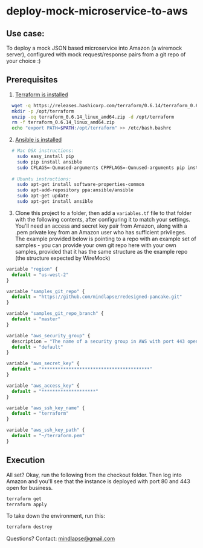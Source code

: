 # deploy-mock-microservice-to-aws

##  Use case:  
To deploy a mock JSON based microservice into Amazon (a wiremock server),
configured with mock request/response pairs from a git repo of your choice :)

## Prerequisites

1) [Terraform is installed](https://www.terraform.io/intro/getting-started/install.html)

```bash
  wget -q https://releases.hashicorp.com/terraform/0.6.14/terraform_0.6.14_linux_amd64.zip
  mkdir -p /opt/terraform
  unzip -oq terraform_0.6.14_linux_amd64.zip -d /opt/terraform
  rm -f terraform_0.6.14_linux_amd64.zip
  echo "export PATH=$PATH:/opt/terraform" >> /etc/bash.bashrc
```

2) [Ansible is installed](http://docs.ansible.com/ansible/intro_installation.html#latest-releases-via-pip)

```bash
  # Mac OSX instructions:
    sudo easy_install pip
    sudo pip install ansible
    sudo CFLAGS=-Qunused-arguments CPPFLAGS=-Qunused-arguments pip install ansible
    
  # Ubuntu instructions:
    sudo apt-get install software-properties-common
    sudo apt-add-repository ppa:ansible/ansible
    sudo apt-get update
    sudo apt-get install ansible
```

3) Clone this project to a folder, then add a `variables.tf` file to that folder with the following contents,
after configuring it to match your settings.  You'll need an access and secret key pair from Amazon, along
with a .pem private key from an Amazon user who has sufficient privileges.   The example provided below is pointing to 
a repo with an example set of samples - you can provide your own git repo here with your own samples, provided that it
has the same structure as the example repo (the structure expected by WireMock)


```javascript
variable "region" {
  default = "us-west-2"
}

variable "samples_git_repo" {
  default = "https://github.com/mindlapse/redesigned-pancake.git"
}

variable "samples_git_repo_branch" {
  default = "master"
}

variable "aws_security_group" {
  description = "The name of a security group in AWS with port 443 open and internet access"
  default = "default"
}

variable "aws_secret_key" {
  default = "****************************************"
}

variable "aws_access_key" {
  default = "********************"
}

variable "aws_ssh_key_name" {
  default = "terraform"
}

variable "aws_ssh_key_path" {
  default = "~/terraform.pem"
}
```

## Execution

All set?  Okay, run the following from the checkout folder.  Then log into Amazon and you'll see that the 
instance is deployed with port 80 and 443 open for business.

```bash
terraform get
terraform apply
```

To take down the environment, run this:

```bash
terraform destroy
```


Questions?  Contact: mindlapse@gmail.com
